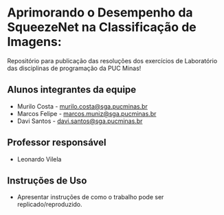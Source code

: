 # Aprimorando o Desempenho da SqueezeNet na Classificação de Imagens:
Repositório para publicação das resoluções dos exercícios de Laboratório das disciplinas de programação da PUC Minas!

## Alunos integrantes da equipe

* Murilo Costa - murilo.costa@sga.pucminas.br
* Marcos Felipe - marcos.muniz@sga.pucminas.br
* Davi Santos - davi.santos@sga.pucminas.br

## Professor responsável

* Leonardo Vilela

## Instruções de Uso

* Apresentar instruções de como o trabalho pode ser replicado/reproduzido.

